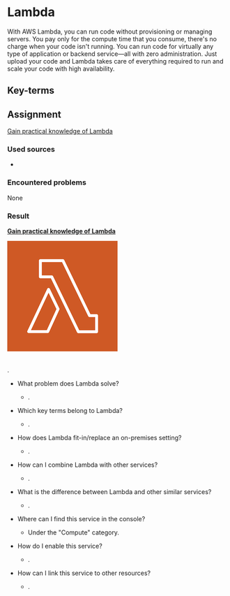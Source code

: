 # Lambda

With AWS Lambda, you can run code without provisioning or managing servers. You pay only for the compute time that you consume, there's no charge when your code isn't running. You can run code for virtually any type of application or backend service—all with zero administration. Just upload your code and Lambda takes care of everything required to run and scale your code with high availability.

## Key-terms


## Assignment

<ins>Gain practical knowledge of Lambda</ins>

### Used sources
- []()

### Encountered problems
None

### Result

**<ins>Gain practical knowledge of Lambda</ins>**

![lambda](/06_AWS_3/includes/04_lambda1.png)<br><br>

.

- What problem does Lambda solve?
    - .

- Which key terms belong to Lambda?
    - .

- How does Lambda fit-in/replace an on-premises setting?
    - .

- How can I combine Lambda with other services?
    - .

- What is the difference between Lambda and other similar services?
    - .

- Where can I find this service in the console?
    - Under the "Compute" category.

- How do I enable this service?
    - .

- How can I link this service to other resources?
    - .